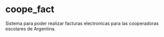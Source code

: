# coope_fact
Sistema para poder realizar facturas electronicas para las cooperadoras escolares de Argentina.
